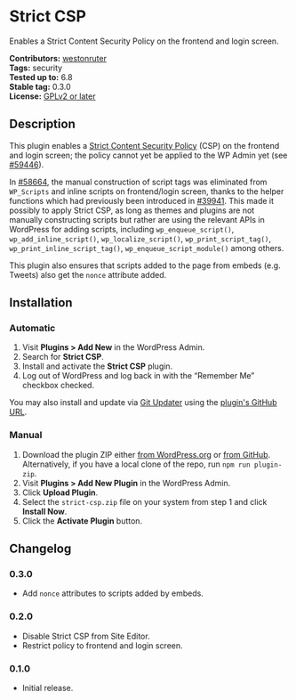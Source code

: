 # Strict CSP

Enables a Strict Content Security Policy on the frontend and login screen.

**Contributors:** [westonruter](https://profile.wordpress.org/westonruter)  
**Tags:**         security  
**Tested up to:** 6.8  
**Stable tag:**   0.3.0  
**License:**      [GPLv2 or later](https://www.gnu.org/licenses/old-licenses/gpl-2.0.html)

## Description

This plugin enables a [Strict Content Security Policy](https://web.dev/articles/strict-csp) (CSP) on the frontend and login screen; the policy cannot yet be applied to the WP Admin yet (see [#59446](https://core.trac.wordpress.org/ticket/59446)).

In [#58664](https://core.trac.wordpress.org/ticket/58664), the manual construction of script tags was eliminated from `WP_Scripts` and inline scripts on frontend/login screen, thanks to the helper functions which had previously been introduced in [#39941](https://core.trac.wordpress.org/ticket/39941). This made it possibly to apply Strict CSP, as long as themes and plugins are not manually constructing scripts but rather are using the relevant APIs in WordPress for adding scripts, including `wp_enqueue_script()`, `wp_add_inline_script()`, `wp_localize_script()`, `wp_print_script_tag()`, `wp_print_inline_script_tag()`,  `wp_enqueue_script_module()` among others.

This plugin also ensures that scripts added to the page from embeds (e.g. Tweets) also get the `nonce` attribute added.

## Installation

### Automatic

1. Visit **Plugins > Add New** in the WordPress Admin.
2. Search for **Strict CSP**.
3. Install and activate the **Strict CSP** plugin.
4. Log out of WordPress and log back in with the “Remember Me” checkbox checked.

You may also install and update via [Git Updater](https://git-updater.com/) using the [plugin's GitHub URL](https://github.com/westonruter/strict-csp).

### Manual

1. Download the plugin ZIP either [from WordPress.org](https://downloads.wordpress.org/plugin/strict-csp.zip) or [from GitHub](https://github.com/westonruter/strict-csp/archive/refs/heads/main.zip). Alternatively, if you have a local clone of the repo, run `npm run plugin-zip`.
2. Visit **Plugins > Add New Plugin** in the WordPress Admin.
3. Click **Upload Plugin**.
4. Select the `strict-csp.zip` file on your system from step 1 and click **Install Now**.
5. Click the **Activate Plugin** button.

## Changelog

### 0.3.0

* Add `nonce` attributes to scripts added by embeds.

### 0.2.0

* Disable Strict CSP from Site Editor.
* Restrict policy to frontend and login screen.

### 0.1.0

* Initial release.
